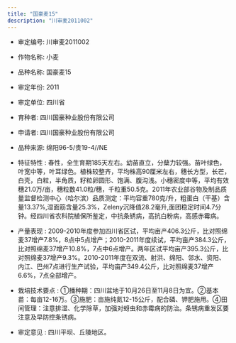```yaml
---
title: "国豪麦15"
description: "川审麦2011002"
---
```

* 审定编号:  川审麦2011002

*  作物名称:  小麦

*  品种名称:  国豪麦15

*  审定年份:  2011

*  审定单位:  四川省

* 育种者:  四川国豪种业股份有限公司

*  申请者:  四川国豪种业股份有限公司

*  品种来源:  绵阳96-5/贵19-4//NE

*  特征特性 : 
春性，全生育期185天左右。幼苗直立，分蘖力较强。苗叶绿色，叶宽中等，叶耳绿色。植株较整齐，平均株高90厘米左右，穗长方型，长芒，白壳，白粒，半角质，籽粒卵圆形、饱满、腹沟浅。小穗密度中等，平均有效穗21.0万/亩，穗粒数41.0粒/穗，千粒重50.5克。2011年农业部谷物及制品质量监督检测中心（哈尔滨）品质测定：平均容重780克/升，粗蛋白（干基）含量13.37%,湿面筋含量25.3%，Zeleny沉降值28.2毫升,面团稳定时间4.7分钟。经四川省农科院植保所鉴定，中抗条锈病，高抗白粉病，高感赤霉病。
 
*  产量表现 : 
2009-2010年度参加四川省区试，平均亩产406.3公斤，比对照绵麦37增产7.8%，8点中5点增产；2010-2011年度续试，平均亩产384.3公斤，比对照绵麦37增产10.8%，7点中6点增产。两年区试平均亩产395.3公斤，比对照绵麦37增产9.3%。2010-2011年度在双流、射洪、绵阳、邻水、资阳、内江、巴州7点进行生产试验，平均亩产349.4公斤，比对照绵麦37增产6.6%，7点全部增产。

*  栽培技术要点 : 
①播种期：四川盆地于10月26日至11月8日为宜。②基本苗：每亩12-16万。③施肥：亩施纯氮12-15公斤，配合磷、钾肥施用。④田间管理：注意排湿、化学除草，加强对蚜虫和赤霉病的防治。条锈病重发区要注意及早防控条锈病。

*  审定意见 : 
四川平坝、丘陵地区。
